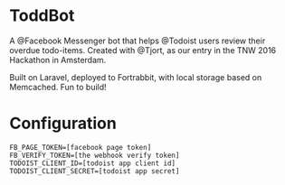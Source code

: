 # ToddBot

A @Facebook Messenger bot that helps @Todoist users review their overdue todo-items. Created with @Tjort, as our entry in the TNW 2016 Hackathon in Amsterdam.

Built on Laravel, deployed to Fortrabbit, with local storage based on Memcached. Fun to build!

# Configuration

```
FB_PAGE_TOKEN=[facebook page token]
FB_VERIFY_TOKEN=[the webhook verify token]
TODOIST_CLIENT_ID=[todoist app client id]
TODOIST_CLIENT_SECRET=[todoist app secret]
```
